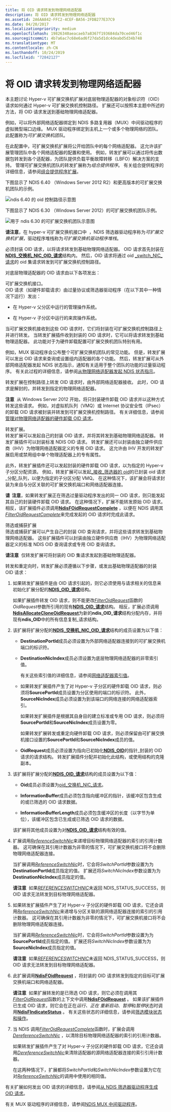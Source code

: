 ```yaml
---
title: 将 OID 请求转发到物理网络适配器
description: 将 OID 请求转发到物理网络适配器
ms.assetid: 2A6AA842-FFC2-4CEF-BA56-2FDB277E37C9
ms.date: 04/20/2017
ms.localizationpriority: medium
ms.openlocfilehash: 19826340aeacaeb7a8367f193684da70ced46f1c
ms.sourcegitcommit: 4b7a6ac7c68e6ad6f27da5d1dc4deabd5d34b748
ms.translationtype: MT
ms.contentlocale: zh-CN
ms.lasthandoff: 10/24/2019
ms.locfileid: "72842127"
---
```

# <a name="forwarding-oid-requests-to-physical-network-adapters"></a>将 OID 请求转发到物理网络适配器


本主题讨论 Hyper-v 可扩展交换机扩展对底层物理适配器的对象标识符（OID）请求如何通过 Hyper-v 可扩展交换机控制路径。 扩展还可以按照本主题中所述的方法，将 OID 请求发送到基础物理网络适配器。

例如，可以将外部网络适配器绑定到 NDIS 多路复用器（MUX）中间驱动程序的虚拟微型端口边缘。 MUX 驱动程序绑定到主机上一个或多个物理网络的团队。 此配置称为*可扩展交换机团队*。

在此配置中，可扩展交换机扩展将公开给团队中的每个网络适配器。 这允许该扩展管理团队中各个网络适配器的配置和使用。 例如，转发扩展可以通过将传出数据包转发到各个适配器，为团队提供负载平衡故障转移（LBFO）解决方案的支持。 管理可扩展交换机团队的转发扩展称为*组合提供程序*。 有关组合提供程序的详细信息，请参阅[组合提供程序扩展](teaming-provider-extensions.md)。

下图显示了 NDIS 6.40 （Windows Server 2012 R2）和更高版本的可扩展交换机团队的示例。

![ndis 6.40 的 oid 控制路径示意图](images/vswitch-oid-controlpath2-ndis640.png)

下图显示了 NDIS 6.30 （Windows Server 2012）的可扩展交换机团队示例。

![用于 ndis 6.30 的可扩展交换机团队示意图](images/vswitch-oid-controlpath2.png)

**请注意**，在 hyper-v 可扩展交换机接口中  ，NDIS 筛选器驱动程序称为*可扩展交换机扩展*，驱动程序堆栈称为*可扩展交换机驱动程序堆栈*。

 

必须封装 OID 请求，以将请求转发到基础物理网络适配器。 OID 请求首先封装在[**NDIS\_交换机\_NIC\_OID\_请求**](https://docs.microsoft.com/windows-hardware/drivers/ddi/ntddndis/ns-ntddndis-_ndis_switch_nic_oid_request)结构内。 然后，OID 请求将通过 oid [\_switch\_NIC\_请求](https://docs.microsoft.com/windows-hardware/drivers/network/oid-switch-nic-request)的 oid 集请求转发到可扩展交换机控制路径。

对底层物理适配器的 OID 请求由以下各项发出：

<a href="" id="the-extensible-switch-interface-"></a>可扩展交换机接口。  
OID 请求（如硬件卸载请求）由过量协议或筛选器驱动程序（在以下其中一种情况下运行）发出：

-   在 Hyper-v 父分区中运行的管理操作系统。

-   在 Hyper-v 子分区中运行的来宾操作系统。

当可扩展交换机接收到这些 OID 请求时，它们将封装在可扩展交换机控制路径上并进行转发。 当转发扩展插件收到封装的 OID 请求时，它可以将请求转发到基础物理适配器。 此功能对于为硬件卸载配置可扩展交换机团队特别有用。

例如，MUX 驱动程序会公布整个可扩展交换机团队的常见功能。 但是，转发扩展可以发出 OID 请求来查询或设置组内适配器的各个功能。 然后，转发扩展可从外部网络适配器发起 NDIS 状态指示，通知有关适用于整个团队的功能的过量驱动程序。 有关此过程的详细信息，请参阅[从物理网络适配器发起 NDIS 状态指示](originating-ndis-status-indications-from-physical-network-adapters.md)。

转发扩展在控制路径上转发 OID 请求时，由外部网络适配器接收。 此时，OID 请求是解封的，并转发到指定的物理网络适配器。

**注意**  从 Windows Server 2012 开始，将只封装硬件卸载 OID 请求并以这种方式转发这些请求。 例如，对虚拟机队列（VMQ）或 Internet 协议安全性（IPsec）的卸载 OID 请求被封装并转发到可扩展交换机控制路径。 有关详细信息，请参阅[管理对物理网络适配器的硬件卸载 OID 请求](managing-hardware-offload-oid-requests-to-physical-network-adapters.md)。

 

<a href="" id="a-forwarding-extension-"></a>转发扩展。  
转发扩展可以发起自己的封装 OID 请求，并将其转发到基础物理网络适配器。 转发扩展插件可以封装标准 NDIS OID 请求。 转发扩展还可以封装由独立硬件供应商（IHV）为物理网络适配器定义的专用 OID 请求。 这允许由 IHV 开发的转发扩展启用或禁用组中单个物理适配器上的专有属性。

此外，转发扩展插件还可以发起封装的硬件卸载 OID 请求，以为指定的 Hyper-v 子分区分配资源。 例如，转发扩展可以发起[\_接收\_筛选器的 oid](https://docs.microsoft.com/windows-hardware/drivers/network/oid-receive-filter-allocate-queue)的已封装 oid 请求\_分配\_队列，以便为指定的子分区分配 VMQ。 在这种情况下，该扩展会将请求封装为来自与分区关联的可扩展交换机端口和网络适配器连接。

**请  注意**，如果转发扩展正在筛选过量驱动程序发出的同一 OID 请求，则只能发起其自己的封装硬件卸载 OID 请求。 在这种情况下，扩展不能转发原始 OID 请求。 相反，该扩展插件必须调用[**NdisFOidRequestComplete**](https://docs.microsoft.com/windows-hardware/drivers/ddi/ndis/nf-ndis-ndisfoidrequestcomplete) ，以便在 NDIS 调用其[*FilterOidRequestComplete*](https://docs.microsoft.com/windows-hardware/drivers/ddi/ndis/nc-ndis-filter_oid_request_complete)来完成发起的 OID 请求时完成此请求。

 

<a href="" id="filtering-or-capturing-extensions"></a>筛选或捕获扩展  
筛选或捕获扩展可以产生自己的封装 OID 查询请求，并将这些请求转发到基础物理网络适配器。 这些扩展插件可以封装由独立硬件供应商（IHV）为物理网络适配器定义的标准 NDIS OID 查询请求或专用 OID 查询请求。

**请注意**  仅转发扩展可将封装的 OID 集请求发起到基础物理适配器。

 

转发和重定向时，转发扩展必须遵循以下步骤，或发出基础物理适配器的封装 OID 请求：

1.  如果转发扩展插件是由 OID 请求引起的，则它必须使用与请求相关的信息来初始化扩展分配的[**NDIS\_OID\_请求**](https://docs.microsoft.com/windows-hardware/drivers/ddi/ndis/ns-ndis-_ndis_oid_request)结构。

    如果扩展插件转发 OID 请求，则不能更改[*FilterOidRequest*](https://docs.microsoft.com/windows-hardware/drivers/ddi/ndis/nc-ndis-filter_oid_request)函数的*OidRequest*参数所引用的现有[**NDIS\_OID\_请求**](https://docs.microsoft.com/windows-hardware/drivers/ddi/ndis/ns-ndis-_ndis_oid_request)结构。 相反，扩展必须调用[**NdisAllocateCloneOidRequest**](https://docs.microsoft.com/windows-hardware/drivers/ddi/ndis/nf-ndis-ndisallocatecloneoidrequest)为新的**ndis\_OID\_请求**结构分配内存，并将现有**ndis\_OID**中的所有信息复制\_请求结构。

2.  该扩展将扩展分配的[**NDIS\_交换机\_NIC\_OID\_请求**](https://docs.microsoft.com/windows-hardware/drivers/ddi/ntddndis/ns-ntddndis-_ndis_switch_nic_oid_request)结构的成员设置为以下值：

    -   **DestinationPortId**成员必须设置为外部网络适配器连接到的可扩展交换机端口的标识符。

    -   **DestinationNicIndex**成员必须设置为底层物理网络适配器的非零索引值。

        有关这些索引值的详细信息，请参阅[网络适配器索引值](network-adapter-index-values.md)。

    -   如果转发扩展插件产生了对 Hyper-v 子分区的硬件卸载 OID 请求，则必须将**SourcePortId**成员设置为分区使用的端口的标识符。 此外， **SourceNicIndex**成员必须设置为到该端口的网络连接的网络适配器索引。

        如果转发扩展插件是根据其自身目的建立标准或专用 OID 请求，则必须将**SourcePortId**和**SourceNicIndex**成员设置为零。

        如果转发扩展转发或重定向硬件卸载 OID 请求，则必须保留由可扩展交换机接口设置的**SourcePortId**和**SourceNicIndex**成员的值。

    -   **OidRequest**成员必须设置为指向已初始化[**NDIS\_OID**](https://docs.microsoft.com/windows-hardware/drivers/ddi/ndis/ns-ndis-_ndis_oid_request)的指针\_封装的 OID 请求的请求结构。 转发扩展插件分配并初始化此结构，或使用结构的克隆副本。

3.  该扩展将扩展分配的[**NDIS\_OID\_请求**](https://docs.microsoft.com/windows-hardware/drivers/ddi/ndis/ns-ndis-_ndis_oid_request)结构的成员设置为以下值：

    -   **Oid**成员必须设置为[oid\_交换机\_NIC\_请求](https://docs.microsoft.com/windows-hardware/drivers/network/oid-switch-nic-request)。

    -   **InformationBuffer**成员必须包含指向缓冲区的指针，该缓冲区包含生成的或已筛选的 OID 请求数据。

    -   **InformationBufferLength**成员必须包含缓冲区的长度（以字节为单位），该缓冲区包含已生成或已筛选 OID 请求的数据。

    该扩展将其他成员设置为对[**NDIS\_OID\_请求**](https://docs.microsoft.com/windows-hardware/drivers/ddi/ndis/ns-ndis-_ndis_oid_request)结构有效的值。

4.  扩展调用[*ReferenceSwitchNic*](https://docs.microsoft.com/windows-hardware/drivers/ddi/ndis/nc-ndis-ndis_switch_reference_switch_nic)来递增目标物理网络适配器的索引的引用计数器。 这可确保在其引用计数器为非零的情况下，可扩展交换机接口将不会删除物理网络适配器连接。

    当扩展调用[*ReferenceSwitchNic*](https://docs.microsoft.com/windows-hardware/drivers/ddi/ndis/nc-ndis-ndis_switch_reference_switch_nic)时，它会将*SwitchPortId*参数设置为为**DestinationPortId**成员指定的值。 扩展还将*SwitchNicIndex*参数设置为为**DestinationNicIndex**成员指定的值。

    **请注意**  如果[*REFERENCESWITCHNIC*](https://docs.microsoft.com/windows-hardware/drivers/ddi/ndis/nc-ndis-ndis_switch_reference_switch_nic)未返回 NDIS\_STATUS\_SUCCESS，则 OID 请求无法转发到目标物理网络适配器。

     

5.  如果转发扩展插件产生了对 Hyper-v 子分区的硬件卸载 OID 请求，它还会调用[*ReferenceSwitchNic*](https://docs.microsoft.com/windows-hardware/drivers/ddi/ndis/nc-ndis-ndis_switch_reference_switch_nic)来递增与分区关联的源网络适配器连接的索引的引用计数器。 这可确保在其引用计数器为非零的情况下，可扩展交换机接口将不会删除物理网络适配器连接。

    当扩展调用[*ReferenceSwitchNic*](https://docs.microsoft.com/windows-hardware/drivers/ddi/ndis/nc-ndis-ndis_switch_reference_switch_nic)时，它会将*SwitchPortId*参数设置为为**SourcePortId**成员指定的值。 扩展还将*SwitchNicIndex*参数设置为为**SourceNicIndex**成员指定的值。

    **请注意**  如果[*REFERENCESWITCHNIC*](https://docs.microsoft.com/windows-hardware/drivers/ddi/ndis/nc-ndis-ndis_switch_reference_switch_nic)未返回 NDIS\_STATUS\_SUCCESS，则 OID 请求无法转发到目标物理网络适配器。

     

6.  此扩展调用[**NdisFOidRequest**](https://docs.microsoft.com/windows-hardware/drivers/ddi/ndis/nf-ndis-ndisfoidrequest) ，将封装的 OID 请求转发到指定的目标可扩展交换机端口和网络适配器。

    **请注意**  如果扩展转发的是已筛选 OID 请求，则它必须在调用其[*FilterOidRequest*](https://docs.microsoft.com/windows-hardware/drivers/ddi/ndis/nc-ndis-filter_oid_request)函数的上下文中调用[**NdisFOidRequest**](https://docs.microsoft.com/windows-hardware/drivers/ddi/ndis/nf-ndis-ndisfoidrequest) 。 如果该扩展插件已生成 OID 请求，则它会在正在*运行、正在* *重新启动*、*暂停*和*暂停*状态时调用[**NdisFIndicateStatus**](https://docs.microsoft.com/windows-hardware/drivers/ddi/ndis/nf-ndis-ndisfindicatestatus) 。 有关这些状态的详细信息，请参阅[筛选模块状态和操作](filter-module-states-and-operations.md)。

     

7.  当 NDIS 调用[*FilterOidRequestComplete*](https://docs.microsoft.com/windows-hardware/drivers/ddi/ndis/nc-ndis-filter_oid_request_complete)函数时，扩展会调用[*DereferenceSwitchNic*](https://docs.microsoft.com/windows-hardware/drivers/ddi/ndis/nc-ndis-ndis_switch_dereference_switch_nic) ，以清除目标物理网络适配器的索引的引用计数器。

    如果转发扩展插件产生了对 Hyper-v 子分区的硬件卸载 OID 请求，它还会调用[*DereferenceSwitchNic*](https://docs.microsoft.com/windows-hardware/drivers/ddi/ndis/nc-ndis-ndis_switch_dereference_switch_nic)来清除适配器的源网络适配器连接的索引引用计数器。

    在这两种情况下，扩展都将*SwitchPortId*和*SwitchNicIndex*参数设置为它在对[*ReferenceSwitchNic*](https://docs.microsoft.com/windows-hardware/drivers/ddi/ndis/nc-ndis-ndis_switch_reference_switch_nic)的调用中使用的相同值。

有关扩展如何发出 OID 请求的详细信息，请参阅[从 NDIS 筛选器驱动程序生成 OID 请求](generating-oid-requests-from-an-ndis-filter-driver.md)。

有关 MUX 驱动程序的详细信息，请参阅[NDIS MUX 中间驱动程序](ndis-mux-intermediate-drivers.md)。

 

 





